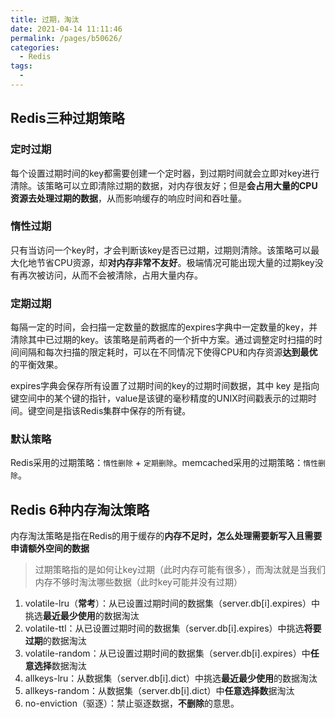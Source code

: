 ```yaml
---
title: 过期，淘汰
date: 2021-04-14 11:11:46
permalink: /pages/b50626/
categories:
  - Redis
tags:
  - 
---
```

## Redis三种过期策略

### 定时过期

每个设置过期时间的key都需要创建一个定时器，到过期时间就会立即对key进行清除。该策略可以立即清除过期的数据，对内存很友好；但是**会占用大量的CPU资源去处理过期的数据**，从而影响缓存的响应时间和吞吐量。

### 惰性过期

只有当访问一个key时，才会判断该key是否已过期，过期则清除。该策略可以最大化地节省CPU资源，却**对内存非常不友好**。极端情况可能出现大量的过期key没有再次被访问，从而不会被清除，占用大量内存。

### 定期过期

每隔一定的时间，会扫描一定数量的数据库的expires字典中一定数量的key，并清除其中已过期的key。该策略是前两者的一个折中方案。通过调整定时扫描的时间间隔和每次扫描的限定耗时，可以在不同情况下使得CPU和内存资源**达到最优**的平衡效果。

expires字典会保存所有设置了过期时间的key的过期时间数据，其中 key 是指向键空间中的某个键的指针，value是该键的毫秒精度的UNIX时间戳表示的过期时间。键空间是指该Redis集群中保存的所有键。

### 默认策略

Redis采用的过期策略：`惰性删除` + `定期删除`。memcached采用的过期策略：`惰性删除`。

## Redis 6种内存淘汰策略

内存淘汰策略是指在Redis的用于缓存的**内存不足时，怎么处理需要新写入且需要申请额外空间的数据**

> 过期策略指的是如何让key过期（此时内存可能有很多），而淘汰就是当我们内存不够时淘汰哪些数据（此时key可能并没有过期）

1. volatile-lru（**常考**）：从已设置过期时间的数据集（server.db[i].expires）中挑选**最近最少使用**的数据淘汰
2. volatile-ttl：从已设置过期时间的数据集（server.db[i].expires）中挑选**将要过期**的数据淘汰
3. volatile-random：从已设置过期时间的数据集（server.db[i].expires）中**任意选择**数据淘汰
4. allkeys-lru：从数据集（server.db[i].dict）中挑选**最近最少使用**的数据淘汰
5. allkeys-random：从数据集（server.db[i].dict）中**任意选择数**据淘汰 
6. no-enviction（驱逐）：禁止驱逐数据，**不删除**的意思。


